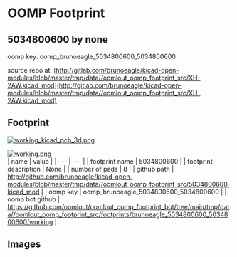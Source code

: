 # OOMP Footprint  
## 5034800600  by none  
  
oomp key: oomp_brunoeagle_5034800600_5034800600  
  
source repo at: [http://gitlab.com/brunoeagle/kicad-open-modules/blob/master/tmp/data//oomlout_oomp_footprint_src/XH-2AW.kicad_mod](http://gitlab.com/brunoeagle/kicad-open-modules/blob/master/tmp/data//oomlout_oomp_footprint_src/XH-2AW.kicad_mod)  
## Footprint  
  
[![working_kicad_pcb_3d.png](working_kicad_pcb_3d_600.png)](working_kicad_pcb_3d.png)  
  
[![working.png](working_600.png)](working.png)  
| name | value | 
| --- | --- | 
| footprint name | 5034800600 | 
| footprint description | None | 
| number of pads | 8 | 
| github path | http://github.com/brunoeagle/kicad-open-modules/blob/master/tmp/data//oomlout_oomp_footprint_src/5034800600.kicad_mod | 
| oomp key | oomp_brunoeagle_5034800600_5034800600 | 
| oomp bot github | https://github.com/oomlout/oomlout_oomp_footprint_bot/tree/main/tmp/data//oomlout_oomp_footprint_src/footprints/brunoeagle_5034800600_5034800600/working | 
## Images  
